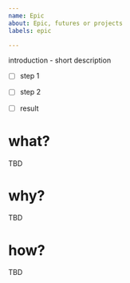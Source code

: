 ```yaml
---
name: Epic
about: Epic, futures or projects
labels: epic

---
```



introduction - short description

- [ ] step 1
- [ ] step 2
- [ ] result


# what?

TBD


# why?

TBD

# how?

TBD
